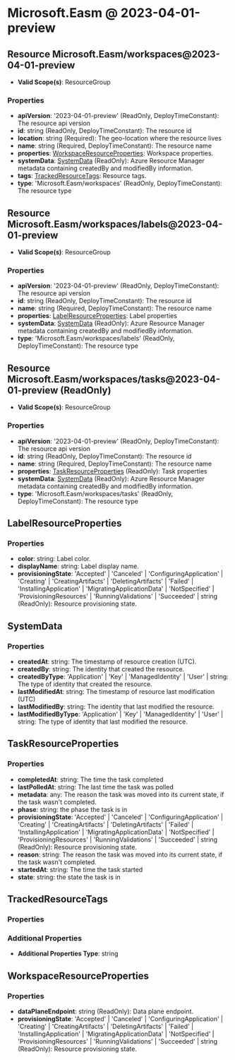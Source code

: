 # Microsoft.Easm @ 2023-04-01-preview

## Resource Microsoft.Easm/workspaces@2023-04-01-preview
* **Valid Scope(s)**: ResourceGroup
### Properties
* **apiVersion**: '2023-04-01-preview' (ReadOnly, DeployTimeConstant): The resource api version
* **id**: string (ReadOnly, DeployTimeConstant): The resource id
* **location**: string (Required): The geo-location where the resource lives
* **name**: string (Required, DeployTimeConstant): The resource name
* **properties**: [WorkspaceResourceProperties](#workspaceresourceproperties): Workspace properties.
* **systemData**: [SystemData](#systemdata) (ReadOnly): Azure Resource Manager metadata containing createdBy and modifiedBy information.
* **tags**: [TrackedResourceTags](#trackedresourcetags): Resource tags.
* **type**: 'Microsoft.Easm/workspaces' (ReadOnly, DeployTimeConstant): The resource type

## Resource Microsoft.Easm/workspaces/labels@2023-04-01-preview
* **Valid Scope(s)**: ResourceGroup
### Properties
* **apiVersion**: '2023-04-01-preview' (ReadOnly, DeployTimeConstant): The resource api version
* **id**: string (ReadOnly, DeployTimeConstant): The resource id
* **name**: string (Required, DeployTimeConstant): The resource name
* **properties**: [LabelResourceProperties](#labelresourceproperties): Label properties
* **systemData**: [SystemData](#systemdata) (ReadOnly): Azure Resource Manager metadata containing createdBy and modifiedBy information.
* **type**: 'Microsoft.Easm/workspaces/labels' (ReadOnly, DeployTimeConstant): The resource type

## Resource Microsoft.Easm/workspaces/tasks@2023-04-01-preview (ReadOnly)
* **Valid Scope(s)**: ResourceGroup
### Properties
* **apiVersion**: '2023-04-01-preview' (ReadOnly, DeployTimeConstant): The resource api version
* **id**: string (ReadOnly, DeployTimeConstant): The resource id
* **name**: string (Required, DeployTimeConstant): The resource name
* **properties**: [TaskResourceProperties](#taskresourceproperties) (ReadOnly): Task properties
* **systemData**: [SystemData](#systemdata) (ReadOnly): Azure Resource Manager metadata containing createdBy and modifiedBy information.
* **type**: 'Microsoft.Easm/workspaces/tasks' (ReadOnly, DeployTimeConstant): The resource type

## LabelResourceProperties
### Properties
* **color**: string: Label color.
* **displayName**: string: Label display name.
* **provisioningState**: 'Accepted' | 'Canceled' | 'ConfiguringApplication' | 'Creating' | 'CreatingArtifacts' | 'DeletingArtifacts' | 'Failed' | 'InstallingApplication' | 'MigratingApplicationData' | 'NotSpecified' | 'ProvisioningResources' | 'RunningValidations' | 'Succeeded' | string (ReadOnly): Resource provisioning state.

## SystemData
### Properties
* **createdAt**: string: The timestamp of resource creation (UTC).
* **createdBy**: string: The identity that created the resource.
* **createdByType**: 'Application' | 'Key' | 'ManagedIdentity' | 'User' | string: The type of identity that created the resource.
* **lastModifiedAt**: string: The timestamp of resource last modification (UTC)
* **lastModifiedBy**: string: The identity that last modified the resource.
* **lastModifiedByType**: 'Application' | 'Key' | 'ManagedIdentity' | 'User' | string: The type of identity that last modified the resource.

## TaskResourceProperties
### Properties
* **completedAt**: string: The time the task completed
* **lastPolledAt**: string: The last time the task was polled
* **metadata**: any: The reason the task was moved into its current state, if the task wasn't completed.
* **phase**: string: the phase the task is in
* **provisioningState**: 'Accepted' | 'Canceled' | 'ConfiguringApplication' | 'Creating' | 'CreatingArtifacts' | 'DeletingArtifacts' | 'Failed' | 'InstallingApplication' | 'MigratingApplicationData' | 'NotSpecified' | 'ProvisioningResources' | 'RunningValidations' | 'Succeeded' | string (ReadOnly): Resource provisioning state.
* **reason**: string: The reason the task was moved into its current state, if the task wasn't completed.
* **startedAt**: string: The time the task started
* **state**: string: the state the task is in

## TrackedResourceTags
### Properties
### Additional Properties
* **Additional Properties Type**: string

## WorkspaceResourceProperties
### Properties
* **dataPlaneEndpoint**: string (ReadOnly): Data plane endpoint.
* **provisioningState**: 'Accepted' | 'Canceled' | 'ConfiguringApplication' | 'Creating' | 'CreatingArtifacts' | 'DeletingArtifacts' | 'Failed' | 'InstallingApplication' | 'MigratingApplicationData' | 'NotSpecified' | 'ProvisioningResources' | 'RunningValidations' | 'Succeeded' | string (ReadOnly): Resource provisioning state.

